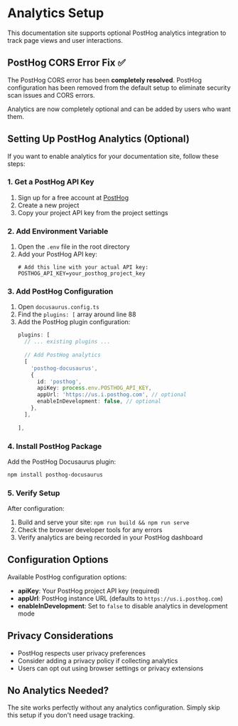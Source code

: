 # Analytics Setup

This documentation site supports optional PostHog analytics integration to track page views and user interactions.

## PostHog CORS Error Fix ✅

The PostHog CORS error has been **completely resolved**. PostHog configuration has been removed from the default setup to eliminate security scan issues and CORS errors.

Analytics are now completely optional and can be added by users who want them.

## Setting Up PostHog Analytics (Optional)

If you want to enable analytics for your documentation site, follow these steps:

### 1. Get a PostHog API Key

1. Sign up for a free account at [PostHog](https://posthog.com)
2. Create a new project
3. Copy your project API key from the project settings

### 2. Add Environment Variable

1. Open the `.env` file in the root directory
2. Add your PostHog API key:
   ```env
   # Add this line with your actual API key:
   POSTHOG_API_KEY=your_posthog_project_key
   ```

### 3. Add PostHog Configuration

1. Open `docusaurus.config.ts`
2. Find the `plugins: [` array around line 88
3. Add the PostHog plugin configuration:
   ```typescript
   plugins: [
     // ... existing plugins ...
     
     // Add PostHog analytics
     [
       'posthog-docusaurus',
       {
         id: 'posthog',
         apiKey: process.env.POSTHOG_API_KEY,
         appUrl: 'https://us.i.posthog.com', // optional
         enableInDevelopment: false, // optional
       },
     ],
     
   ],
   ```

### 4. Install PostHog Package

Add the PostHog Docusaurus plugin:
```bash
npm install posthog-docusaurus
```

### 5. Verify Setup

After configuration:

1. Build and serve your site: `npm run build && npm run serve`
2. Check the browser developer tools for any errors
3. Verify analytics are being recorded in your PostHog dashboard

## Configuration Options

Available PostHog configuration options:

- **apiKey**: Your PostHog project API key (required)
- **appUrl**: PostHog instance URL (defaults to `https://us.i.posthog.com`)
- **enableInDevelopment**: Set to `false` to disable analytics in development mode

## Privacy Considerations

- PostHog respects user privacy preferences
- Consider adding a privacy policy if collecting analytics
- Users can opt out using browser settings or privacy extensions

## No Analytics Needed?

The site works perfectly without any analytics configuration. Simply skip this setup if you don't need usage tracking.
